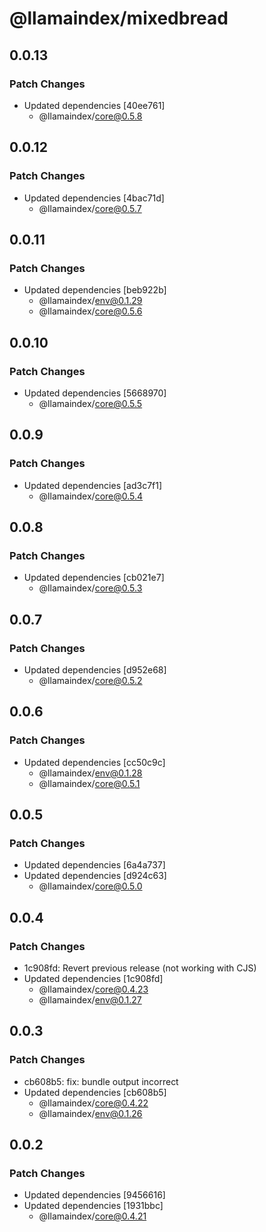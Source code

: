 # @llamaindex/mixedbread

## 0.0.13

### Patch Changes

- Updated dependencies [40ee761]
  - @llamaindex/core@0.5.8

## 0.0.12

### Patch Changes

- Updated dependencies [4bac71d]
  - @llamaindex/core@0.5.7

## 0.0.11

### Patch Changes

- Updated dependencies [beb922b]
  - @llamaindex/env@0.1.29
  - @llamaindex/core@0.5.6

## 0.0.10

### Patch Changes

- Updated dependencies [5668970]
  - @llamaindex/core@0.5.5

## 0.0.9

### Patch Changes

- Updated dependencies [ad3c7f1]
  - @llamaindex/core@0.5.4

## 0.0.8

### Patch Changes

- Updated dependencies [cb021e7]
  - @llamaindex/core@0.5.3

## 0.0.7

### Patch Changes

- Updated dependencies [d952e68]
  - @llamaindex/core@0.5.2

## 0.0.6

### Patch Changes

- Updated dependencies [cc50c9c]
  - @llamaindex/env@0.1.28
  - @llamaindex/core@0.5.1

## 0.0.5

### Patch Changes

- Updated dependencies [6a4a737]
- Updated dependencies [d924c63]
  - @llamaindex/core@0.5.0

## 0.0.4

### Patch Changes

- 1c908fd: Revert previous release (not working with CJS)
- Updated dependencies [1c908fd]
  - @llamaindex/core@0.4.23
  - @llamaindex/env@0.1.27

## 0.0.3

### Patch Changes

- cb608b5: fix: bundle output incorrect
- Updated dependencies [cb608b5]
  - @llamaindex/core@0.4.22
  - @llamaindex/env@0.1.26

## 0.0.2

### Patch Changes

- Updated dependencies [9456616]
- Updated dependencies [1931bbc]
  - @llamaindex/core@0.4.21
